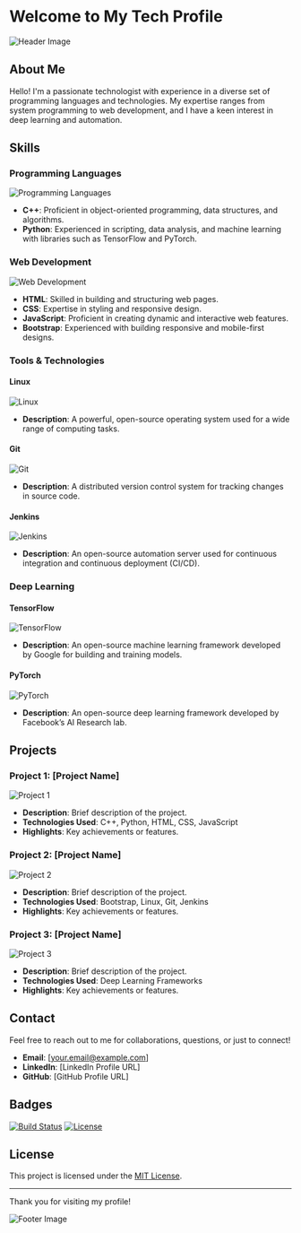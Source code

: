 # Welcome to My Tech Profile

![Header Image](https://via.placeholder.com/1200x300?text=Welcome+to+My+Tech+Profile)

## About Me

Hello! I'm a passionate technologist with experience in a diverse set of programming languages and technologies. My expertise ranges from system programming to web development, and I have a keen interest in deep learning and automation.

## Skills

### Programming Languages
![Programming Languages](https://via.placeholder.com/100x100?text=Languages)
- **C++**: Proficient in object-oriented programming, data structures, and algorithms.
- **Python**: Experienced in scripting, data analysis, and machine learning with libraries such as TensorFlow and PyTorch.

### Web Development
![Web Development](https://via.placeholder.com/100x100?text=Web+Dev)
- **HTML**: Skilled in building and structuring web pages.
- **CSS**: Expertise in styling and responsive design.
- **JavaScript**: Proficient in creating dynamic and interactive web features.
- **Bootstrap**: Experienced with building responsive and mobile-first designs.

### Tools & Technologies

#### Linux
![Linux](https://upload.wikimedia.org/wikipedia/commons/3/35/Tux.svg)
- **Description**: A powerful, open-source operating system used for a wide range of computing tasks.

#### Git
![Git](https://upload.wikimedia.org/wikipedia/commons/e/e0/Git-logo.svg)
- **Description**: A distributed version control system for tracking changes in source code.

#### Jenkins
![Jenkins](https://www.jenkins.io/images/branding/wordmark/jenkins-wordmark.svg)
- **Description**: An open-source automation server used for continuous integration and continuous deployment (CI/CD).

### Deep Learning

#### TensorFlow
![TensorFlow](https://upload.wikimedia.org/wikipedia/commons/2/2d/TensorFlow_logo.png)
- **Description**: An open-source machine learning framework developed by Google for building and training models.

#### PyTorch
![PyTorch](https://upload.wikimedia.org/wikipedia/commons/9/96/PyTorch_logo.png)
- **Description**: An open-source deep learning framework developed by Facebook’s AI Research lab.

## Projects

### Project 1: [Project Name]
![Project 1](https://via.placeholder.com/600x400?text=Project+1)
- **Description**: Brief description of the project.
- **Technologies Used**: C++, Python, HTML, CSS, JavaScript
- **Highlights**: Key achievements or features.

### Project 2: [Project Name]
![Project 2](https://via.placeholder.com/600x400?text=Project+2)
- **Description**: Brief description of the project.
- **Technologies Used**: Bootstrap, Linux, Git, Jenkins
- **Highlights**: Key achievements or features.

### Project 3: [Project Name]
![Project 3](https://via.placeholder.com/600x400?text=Project+3)
- **Description**: Brief description of the project.
- **Technologies Used**: Deep Learning Frameworks
- **Highlights**: Key achievements or features.

## Contact

Feel free to reach out to me for collaborations, questions, or just to connect!

- **Email**: [your.email@example.com]
- **LinkedIn**: [LinkedIn Profile URL]
- **GitHub**: [GitHub Profile URL]

## Badges

[![Build Status](https://img.shields.io/github/workflow/status/yourusername/yourrepo/CI)](https://github.com/yourusername/yourrepo/actions)
[![License](https://img.shields.io/github/license/yourusername/yourrepo)](LICENSE)

## License

This project is licensed under the [MIT License](LICENSE).

---

Thank you for visiting my profile!

![Footer Image](https://via.placeholder.com/1200x200?text=Thank+You+For+Visiting)

